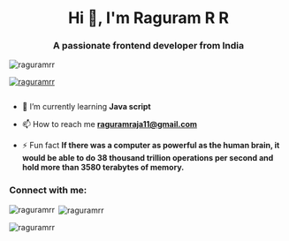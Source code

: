 <h1 align="center">Hi 👋, I'm Raguram R R</h1>
<h3 align="center">A passionate frontend developer from India</h3>

<p align="left"> <img src="https://komarev.com/ghpvc/?username=raguramrr&label=Profile%20views&color=0e75b6&style=flat" alt="raguramrr" /> </p>

<p align="left"> <a href="https://github.com/ryo-ma/github-profile-trophy"><img src="https://github-profile-trophy.vercel.app/?username=raguramrr" alt="raguramrr" /></a> </p>

<p align="left"> <a href="https://twitter.com/" target="blank"><img src="https://img.shields.io/twitter/follow/?logo=twitter&style=for-the-badge" alt="" /></a> </p>

- 🌱 I’m currently learning **Java script**

- 📫 How to reach me **raguramraja11@gmail.com**

- ⚡ Fun fact **If there was a computer as powerful as the human brain, it would be able to do 38 thousand trillion operations per second and hold more than 3580 terabytes of memory.**

<h3 align="left">Connect with me:</h3>
<p align="left">
</p>

<p><img align="left" src="https://github-readme-stats.vercel.app/api/top-langs?username=raguramrr&show_icons=true&locale=en&layout=compact" alt="raguramrr" /></p>

<p>&nbsp;<img align="center" src="https://github-readme-stats.vercel.app/api?username=raguramrr&show_icons=true&locale=en" alt="raguramrr" /></p>

<p><img align="center" src="https://github-readme-streak-stats.herokuapp.com/?user=raguramrr&" alt="raguramrr" /></p>
